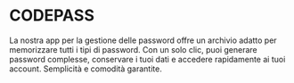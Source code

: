 <!-- @format -->

# CODEPASS

La nostra app per la gestione delle password offre un archivio adatto per memorizzare tutti i tipi di password. Con un solo clic, puoi generare password complesse, conservare i tuoi dati e accedere rapidamente ai tuoi account. Semplicità e comodità garantite.


